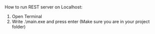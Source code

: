 How to run REST server on Localhost:

1. Open Terminal 
2. Write .\main.exe and press enter (Make sure you are in your project folder)

